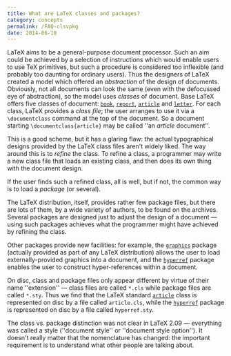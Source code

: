 ```yaml
---
title: What are LaTeX classes and packages?
category: concepts
permalink: /FAQ-clsvpkg
date: 2014-06-10
---
```


LaTeX aims to be a general-purpose document processor.  Such an aim
could be achieved by a selection of instructions which would enable
users to use TeX primitives, but such a procedure is considered too
inflexible (and probably too daunting for ordinary users).  Thus the
designers of LaTeX created a model which offered an
_abstraction_ of the design of documents.  Obviously, not all
documents can look the same (even with the defocussed eye of
abstraction), so the model uses _classes_ of document.  Base
LaTeX offers five classes of document: [`book`](https://ctan.org/pkg/book),
[`report`](https://ctan.org/pkg/report), [`article`](https://ctan.org/pkg/article) and [`letter`](https://ctan.org/pkg/letter).
For each class, LaTeX provides a _class file_; the user
arranges to use it via a `\documentclass` command at the top of the
document.  So a document starting
  `\documentclass{article}`
may be called ''an _article_ document''.

This is a good scheme, but it has a glaring flaw: the actual
typographical designs provided by the LaTeX class files aren't
widely liked.  The way around this is to _refine_ the class.  To
refine a class, a programmer may write a new class file that loads an
existing class, and then does its own thing with the document design.

If the user finds such a refined class, all is well, but if not, the
common way is to load a _package_ (or several).

The LaTeX distribution, itself, provides rather few package files,
but there are lots of them, by a wide variety of authors, to be found
on the archives.  Several packages are designed just to adjust the
design of a document&nbsp;&mdash; using such packages achieves what the
programmer might have achieved by refining the class.

Other packages provide new facilities: for example, the
[`graphics`](https://ctan.org/pkg/graphics) package (actually provided as part of any LaTeX
distribution) allows the user to load externally-provided graphics
into a document, and the [`hyperref`](https://ctan.org/pkg/hyperref) package enables the user
to construct hyper-references within a document.

On disc, class and package files only appear different by virtue of
their name ''extension''&nbsp;&mdash; class files are called `*.cls` while
package files are called `*.sty`.  Thus we find that the LaTeX
standard [`article`](https://ctan.org/pkg/article) class is represented on disc by a file called
`article.cls`, while the [`hyperref`](https://ctan.org/pkg/hyperref) package is
represented on disc by a file called `hyperref.sty`.

The class vs.&nbsp;package distinction was not clear in LaTeX 2.09&nbsp;&mdash;
everything was called a style (''document style'' or ''document style
option'').  It doesn't really matter that the nomenclature has
changed: the important requirement is to understand what other people
are talking about.

